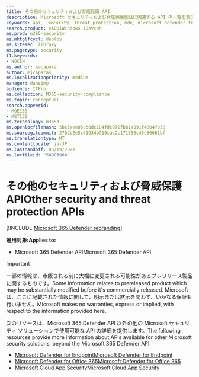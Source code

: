 ```yaml
---
title: その他のセキュリティおよび脅威保護 API
description: Microsoft セキュリティおよび脅威保護製品に関連する API の一覧を表示します。
keywords: api、 security, threat protection, mde, microsoft defender for endpoint, microsoft Defender atp, office 365 Advanced Threat Protection, microsoft Defender Advanced Threat Protection, cloud app security
search.product: eADQiWindows 10XVcnh
ms.prod: m365-security
ms.mktglfcycl: deploy
ms.sitesec: library
ms.pagetype: security
f1.keywords:
- NOCSH
ms.author: macapara
author: mjcaparas
ms.localizationpriority: medium
manager: dansimp
audience: ITPro
ms.collection: M365-security-compliance
ms.topic: conceptual
search.appverid:
- MOE150
- MET150
ms.technology: m365d
ms.openlocfilehash: 5bc1aee05cb0dc184fdc972fbb1a091f4004fb38
ms.sourcegitcommit: 27b2b2e5c41934b918cac2c171556c45e36661bf
ms.translationtype: MT
ms.contentlocale: ja-JP
ms.lasthandoff: 03/19/2021
ms.locfileid: "50903966"
---
```

# <a name="other-security-and-threat-protection-apis"></a><span data-ttu-id="4515d-104">その他のセキュリティおよび脅威保護 API</span><span class="sxs-lookup"><span data-stu-id="4515d-104">Other security and threat protection APIs</span></span>

[!INCLUDE [Microsoft 365 Defender rebranding](../includes/microsoft-defender.md)]

<span data-ttu-id="4515d-105">**適用対象:**</span><span class="sxs-lookup"><span data-stu-id="4515d-105">**Applies to:**</span></span>

- <span data-ttu-id="4515d-106">Microsoft 365 Defender API</span><span class="sxs-lookup"><span data-stu-id="4515d-106">Microsoft 365 Defender API</span></span>

> [!IMPORTANT]
> <span data-ttu-id="4515d-107">一部の情報は、市販される前に大幅に変更される可能性があるプレリリース製品に関するものです。</span><span class="sxs-lookup"><span data-stu-id="4515d-107">Some information relates to prereleased product which may be substantially modified before it's commercially released.</span></span> <span data-ttu-id="4515d-108">Microsoft は、ここに記載された情報に関して、明示または黙示を問わず、いかなる保証も行いません。</span><span class="sxs-lookup"><span data-stu-id="4515d-108">Microsoft makes no warranties, express or implied, with respect to the information provided here.</span></span>

<span data-ttu-id="4515d-109">次のリソースは、Microsoft 365 Defender API 以外の他の Microsoft セキュリティ ソリューションで使用可能な API の詳細を提供します。</span><span class="sxs-lookup"><span data-stu-id="4515d-109">The following resources provide more information about APIs available for other Microsoft security solutions, beyond the Microsoft 365 Defender API.</span></span>

- [<span data-ttu-id="4515d-110">Microsoft Defender for Endpoint</span><span class="sxs-lookup"><span data-stu-id="4515d-110">Microsoft Defender for Endpoint</span></span>](/windows/security/threat-protection/microsoft-defender-atp/apis-intro)
- [<span data-ttu-id="4515d-111">Microsoft Defender for Office 365</span><span class="sxs-lookup"><span data-stu-id="4515d-111">Microsoft Defender for Office 365</span></span>](/office/office-365-management-api/)
- [<span data-ttu-id="4515d-112">Microsoft Cloud App Security</span><span class="sxs-lookup"><span data-stu-id="4515d-112">Microsoft Cloud App Security</span></span>](/cloud-app-security/api-introduction)